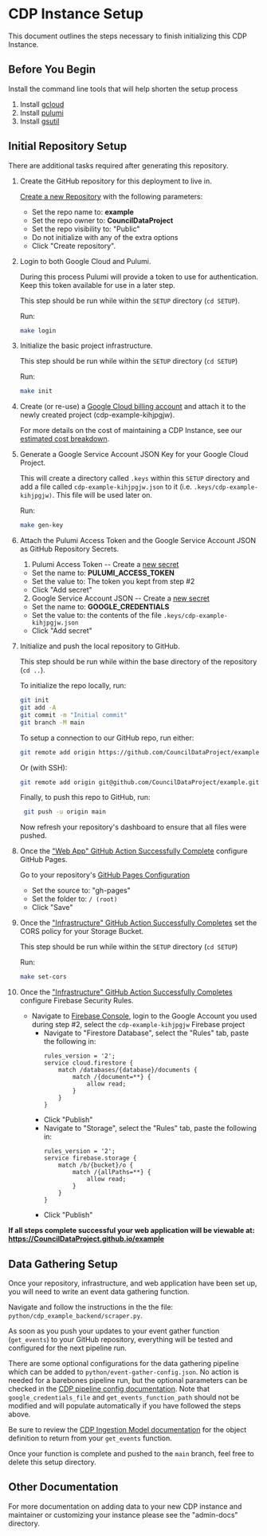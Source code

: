 # CDP Instance Setup

This document outlines the steps necessary to finish initializing this CDP Instance.

## Before You Begin

Install the command line tools that will help shorten the setup process

1. Install [gcloud](https://cloud.google.com/sdk/docs/install)
2. Install [pulumi](https://www.pulumi.com/docs/get-started/install/)
3. Install [gsutil](https://cloud.google.com/storage/docs/gsutil_install)

## Initial Repository Setup

There are additional tasks required after generating this repository.

1.  Create the GitHub repository for this deployment to live in.

    [Create a new Repository](https://github.com/new) with the following parameters:

    -   Set the repo name to: **example**
    -   Set the repo owner to: **CouncilDataProject**
    -   Set the repo visibility to: "Public"
    -   Do not initialize with any of the extra options
    -   Click "Create repository".

1.  Login to both Google Cloud and Pulumi.

    During this process Pulumi will provide a token to use for authentication.
    Keep this token available for use in a later step.

    This step should be run while within the `SETUP` directory (`cd SETUP`).

    Run:

    ```bash
    make login
    ```

1.  Initialize the basic project infrastructure.

    This step should be run while within the `SETUP` directory (`cd SETUP`)

    Run:

    ```bash
    make init
    ```

1.  Create (or re-use) a
    [Google Cloud billing account](https://console.cloud.google.com/billing/linkedaccount?project=cdp-example-kihjpgjw)
    and attach it to the newly created project (cdp-example-kihjpgjw).

    For more details on the cost of maintaining a CDP Instance, see our [estimated cost breakdown](https://github.com/CouncilDataProject/cookiecutter-cdp-deployment#cost).

1.  Generate a Google Service Account JSON Key for your Google Cloud Project.

    This will create a directory called `.keys` within this `SETUP` directory and
    add a file called `cdp-example-kihjpgjw.json` to it
    (i.e. `.keys/cdp-example-kihjpgjw)`. This file will be used later on.

    Run:

    ```bash
    make gen-key
    ```

1.  Attach the Pulumi Access Token and the
    Google Service Account JSON as GitHub Repository Secrets.

    1. Pulumi Access Token -- Create a [new secret](https://github.com/CouncilDataProject/example/settings/secrets/actions/new)

    -   Set the name to: **PULUMI_ACCESS_TOKEN**
    -   Set the value to: The token you kept from step #2
    -   Click "Add secret"

    2. Google Service Account JSON -- Create a [new secret](https://github.com/CouncilDataProject/example/settings/secrets/actions/new)

    -   Set the name to: **GOOGLE_CREDENTIALS**
    -   Set the value to: the contents of the file `.keys/cdp-example-kihjpgjw.json`
    -   Click "Add secret"

1.  Initialize and push the local repository to GitHub.

    This step should be run while within the base directory of the repository (`cd ..`).

    To initialize the repo locally, run:

    ```bash
    git init
    git add -A
    git commit -m "Initial commit"
    git branch -M main
    ```

    To setup a connection to our GitHub repo, run either:

    ```bash
    git remote add origin https://github.com/CouncilDataProject/example.git
    ```

    Or (with SSH):

    ```bash
    git remote add origin git@github.com/CouncilDataProject/example.git
    ```

    Finally, to push this repo to GitHub, run:

    ```bash
     git push -u origin main
    ```

    Now refresh your repository's dashboard to ensure that all files were pushed.

1.  Once the
    ["Web App" GitHub Action Successfully Complete](https://github.com/CouncilDataProject/example/actions?query=workflow%3A%22Web+App%22)
    configure GitHub Pages.

    Go to your repository's [GitHub Pages Configuration](https://github.com/CouncilDataProject/example/settings/pages)

    -   Set the source to: "gh-pages"
    -   Set the folder to: `/ (root)`
    -   Click "Save"

1.  Once the
    ["Infrastructure" GitHub Action Successfully Completes](https://github.com/CouncilDataProject/example/actions?query=workflow%3A%22Infrastructure%22)
    set the CORS policy for your Storage Bucket.

    This step should be run while within the `SETUP` directory (`cd SETUP`)

    Run:

    ```bash
    make set-cors
    ```

1.  Once the
    ["Infrastructure" GitHub Action Successfully Completes](https://github.com/CouncilDataProject/example/actions?query=workflow%3A%22Infrastructure%22)
    configure Firebase Security Rules.

    -   Navigate to [Firebase Console](https://console.firebase.google.com),
        login to the Google Account you used during step #2, select the `cdp-example-kihjpgjw` Firebase project
        -   Navigate to "Firestore Database", select the "Rules" tab, paste the following in:
            ```
            rules_version = '2';
            service cloud.firestore {
                match /databases/{database}/documents {
                    match /{document=**} {
                        allow read;
                    }
                }
            }
            ```
        -   Click "Publish"
        -   Navigate to "Storage", select the "Rules" tab, paste the following in:
            ```
            rules_version = '2';
            service firebase.storage {
                match /b/{bucket}/o {
                    match /{allPaths=**} {
                        allow read;
                    }
                }
            }
            ```
        -   Click "Publish"

**If all steps complete successful your web application will be viewable at: https://CouncilDataProject.github.io/example**

## Data Gathering Setup

Once your repository, infrastructure, and web application have been set up, you will need to write an event data gathering function.

Navigate and follow the instructions in the the file: `python/cdp_example_backend/scraper.py`.

As soon as you push your updates to your event gather function (`get_events`) to your GitHub repository, everything will be tested and configured for the next pipeline run.

There are some optional configurations for the data gathering pipeline which can be added to `python/event-gather-config.json`. No action is needed for a barebones pipeline run, but the optional parameters can be checked in the [CDP pipeline config documentation](https://councildataproject.org/cdp-backend/cdp_backend.pipeline.html#module-cdp_backend.pipeline.pipeline_config). Note that `google_credentials_file` and `get_events_function_path` should not be modified and will populate automatically if you have followed the steps above.

Be sure to review the [CDP Ingestion Model documentation](https://councildataproject.github.io/cdp-backend/ingestion_models.html) for the object definition to return from your `get_events` function.

Once your function is complete and pushed to the `main` branch, feel free to delete this setup directory.

## Other Documentation

For more documentation on adding data to your new CDP instance and maintainer or customizing your instance
please see the "admin-docs" directory.
